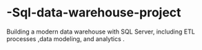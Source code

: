 # -Sql-data-warehouse-project
Building a modern data warehouse with SQL Server, including ETL processes ,data modeling, and analytics .
